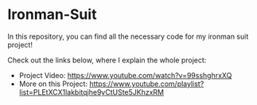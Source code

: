# Ironman-Suit
In this repository, you can find all the necessary code for my ironman suit project!

Check out the links below, where I explain the whole project:
- Project Video: https://www.youtube.com/watch?v=99sshghrxXQ
- More on this Project: https://www.youtube.com/playlist?list=PLEtXCX1lakbitqjhe9yCtUSte5JKhzxRM
